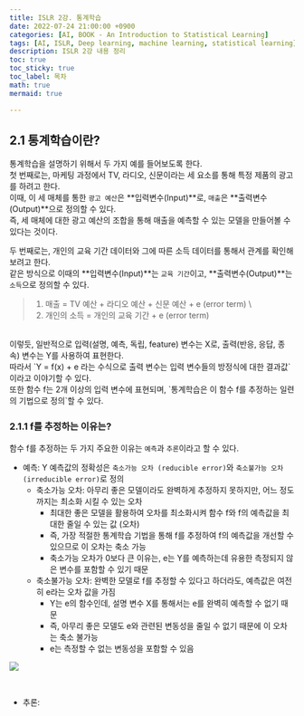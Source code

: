 ```yaml
---
title: ISLR 2강. 통계학습
date: 2022-07-24 21:00:00 +0900
categories: [AI, BOOK - An Introduction to Statistical Learning]
tags: [AI, ISLR, Deep learning, machine learning, statistical learning]
description: ISLR 2강 내용 정리
toc: true
toc_sticky: true
toc_label: 목차
math: true
mermaid: true

---
```


## 2.1 통계학습이란?
통계학습을 설명하기 위해서 두 가지 예를 들어보도록 한다. <br/>
첫 번째로는, 마케팅 과정에서 TV, 라디오, 신문이라는 세 요소를 통해 특정 제품의 광고를 하려고 한다. <br/>
이때, 이 세 매체를 통한 `광고 예산`은 **입력변수(Input)**로, `매출`은 **출력변수(Output)**으로 정의할 수 있다. <br/>
즉, 세 매체에 대한 광고 예산의 조합을 통해 매출을 예측할 수 있는 모델을 만들어볼 수 있다는 것이다. <br/>

두 번째로는, 개인의 교육 기간 데이터와 그에 따른 소득 데이터를 통해서 관계를 확인해보려고 한다. <br/>
같은 방식으로 이때의 **입력변수(Input)**는 `교육 기간`이고, **출력변수(Output)**는 `소득`으로 정의할 수 있다. <br/>

> 1) 매출 = TV 예산 + 라디오 예산 + 신문 예산 + e (error term) \
> 2) 개인의 소득 = 개인의 교육 기간 + e (error term)

<br/>
이렇듯, 일반적으로 입력(설명, 예측, 독립, feature) 변수는 X로, 출력(반응, 응답, 종속) 변수는 Y를 사용하여 표현한다. <br/>
따라서 `Y = f(x) + e 라는 수식으로 출력 변수는 입력 변수들의 방정식에 대한 결과값`이라고 이야기할 수 있다. <br/>
또한 함수 f는 2개 이상의 입력 변수에 표현되며, `통계학습은 이 함수 f를 추정하는 일련의 기법으로 정의`할 수 있다.

### 2.1.1 f를 추정하는 이유는?
함수 f를 추정하는 두 가지 주요한 이유는 `예측`과 `추론`이라고 할 수 있다. <br/>
- 예측: Y 예측값의 정확성은 `축소가능 오차 (reducible error)`와 `축소불가능 오차 (irreducible error)`로 정의
  - 축소가능 오차: 아무리 좋은 모델이라도 완벽하게 추정하지 못하지만, 어느 정도까지는 최소화 시킬 수 있는 오차
    - 최대한 좋은 모델을 활용하여 오차를 최소화시켜 함수 f와 f의 예측값을 최대한 줄일 수 있는 값 (오차)
    - 즉, 가장 적절한 통계학습 기법을 통해 f를 추정하여 f의 예측값을 개선할 수 있으므로 이 오차는 축소 가능
    - 축소가능 오차가 0보다 큰 이유는, e는 Y를 예측하는데 유용한 측정되지 않은 변수를 포함할 수 있기 때문
  - 축소불가능 오차: 완벽한 모델로 f를 추정할 수 있다고 하더라도, 예측값은 여전히 e라는 오차 값을 가짐
    - Y는 e의 함수인데, 설명 변수 X를 통해서는 e를 완벽히 예측할 수 없기 때문
    - 즉, 아무리 좋은 모델도 e와 관련된 변동성을 줄일 수 없기 때문에 이 오차는 축소 불가능
    - e는 측정할 수 없는 변동성을 포함할 수 있음

<p align="left">
    <img src = "../../assets/img/post_img/220724_1.png">
</p>

<br/>

- 추론: 